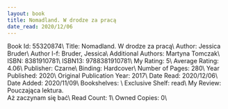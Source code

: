 ```yaml
---
layout: book
title: Nomadland. W drodze za pracą
date_read: 2020/12/06
---
```


Book Id: 55320874\ 
Title: Nomadland. W drodze za pracą\ 
Author: Jessica Bruder\ 
Author l-f: Bruder, Jessica\ 
Additional Authors: Martyna Tomczak\ 
ISBN: 8381910781\ 
ISBN13: 9788381910781\ 
My Rating: 5\ 
Average Rating: 4.06\ 
Publisher: Czarne\ 
Binding: Hardcover\ 
Number of Pages: 280\ 
Year Published: 2020\ 
Original Publication Year: 2017\ 
Date Read: 2020/12/06\ 
Date Added: 2020/11/09\ 
Bookshelves: \ 
Exclusive Shelf: read\ 
My Review: Pouczająca lektura. <br/>Aż zaczynam się bać\ 
Read Count: 1\ 
Owned Copies: 0\ 


